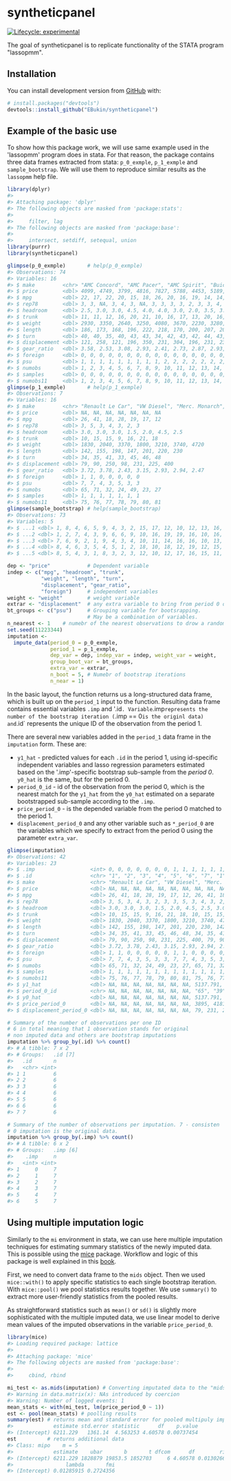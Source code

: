 
<!-- README.md is generated from README.Rmd. Please edit that file -->
syntheticpanel
==============

<!-- badges: start -->
[![Lifecycle: experimental](https://img.shields.io/badge/lifecycle-experimental-orange.svg)](https://www.tidyverse.org/lifecycle/#experimental) <!-- badges: end -->

The goal of syntheticpanel is to replicate functionality of the STATA program "lassopmm".

Installation
------------

You can install development version from [GitHub](https://github.com/EBukin/syntheticpanel) with:

``` r
# install.packages("devtools")
devtools::install_github("EBukin/syntheticpanel")
```

Example of the basic use
------------------------

To show how this package work, we will use same example used in the 'lassopmm' program does in stata. For that reason, the package contains three data frames extracted from stata: `p_0_exmple`, `p_1_exmple` and `sample_bootstrap`. We will use them to reproduce similar results as the `lassopmm` help file.

``` r
library(dplyr)
#> 
#> Attaching package: 'dplyr'
#> The following objects are masked from 'package:stats':
#> 
#>     filter, lag
#> The following objects are masked from 'package:base':
#> 
#>     intersect, setdiff, setequal, union
library(purrr)
library(syntheticpanel)

glimpse(p_0_exmple)       # help(p_0_exmple)
#> Observations: 74
#> Variables: 16
#> $ make         <chr> "AMC Concord", "AMC Pacer", "AMC Spirit", "Buick ...
#> $ price        <dbl> 4099, 4749, 3799, 4816, 7827, 5788, 4453, 5189, 1...
#> $ mpg          <dbl> 22, 17, 22, 20, 15, 18, 26, 20, 16, 19, 14, 14, 2...
#> $ rep78        <dbl> 3, 3, NA, 3, 4, 3, NA, 3, 3, 3, 3, 2, 3, 3, 4, 3,...
#> $ headroom     <dbl> 2.5, 3.0, 3.0, 4.5, 4.0, 4.0, 3.0, 2.0, 3.5, 3.5,...
#> $ trunk        <dbl> 11, 11, 12, 16, 20, 21, 10, 16, 17, 13, 20, 16, 1...
#> $ weight       <dbl> 2930, 3350, 2640, 3250, 4080, 3670, 2230, 3280, 3...
#> $ length       <dbl> 186, 173, 168, 196, 222, 218, 170, 200, 207, 200,...
#> $ turn         <dbl> 40, 40, 35, 40, 43, 43, 34, 42, 43, 42, 44, 43, 4...
#> $ displacement <dbl> 121, 258, 121, 196, 350, 231, 304, 196, 231, 231,...
#> $ gear_ratio   <dbl> 3.58, 2.53, 3.08, 2.93, 2.41, 2.73, 2.87, 2.93, 2...
#> $ foreign      <dbl> 0, 0, 0, 0, 0, 0, 0, 0, 0, 0, 0, 0, 0, 0, 0, 0, 0...
#> $ psu          <dbl> 1, 1, 1, 1, 1, 1, 1, 1, 1, 2, 2, 2, 2, 2, 2, 2, 2...
#> $ numobs       <dbl> 1, 2, 3, 4, 5, 6, 7, 8, 9, 10, 11, 12, 13, 14, 15...
#> $ samples      <dbl> 0, 0, 0, 0, 0, 0, 0, 0, 0, 0, 0, 0, 0, 0, 0, 0, 0...
#> $ numobs11     <dbl> 1, 2, 3, 4, 5, 6, 7, 8, 9, 10, 11, 12, 13, 14, 15...
glimpse(p_1_exmple)       # help(p_1_exmple)
#> Observations: 7
#> Variables: 16
#> $ make         <chr> "Renault Le Car", "VW Diesel", "Merc. Monarch", "...
#> $ price        <dbl> NA, NA, NA, NA, NA, NA, NA
#> $ mpg          <dbl> 26, 41, 18, 28, 19, 17, 12
#> $ rep78        <dbl> 3, 5, 3, 4, 3, 2, 3
#> $ headroom     <dbl> 3.0, 3.0, 3.0, 1.5, 2.0, 4.5, 2.5
#> $ trunk        <dbl> 10, 15, 15, 9, 16, 21, 18
#> $ weight       <dbl> 1830, 2040, 3370, 1800, 3210, 3740, 4720
#> $ length       <dbl> 142, 155, 198, 147, 201, 220, 230
#> $ turn         <dbl> 34, 35, 41, 33, 45, 46, 48
#> $ displacement <dbl> 79, 90, 250, 98, 231, 225, 400
#> $ gear_ratio   <dbl> 3.72, 3.78, 2.43, 3.15, 2.93, 2.94, 2.47
#> $ foreign      <dbl> 1, 1, 0, 0, 0, 0, 0
#> $ psu          <dbl> 7, 7, 4, 3, 5, 3, 3
#> $ numobs       <dbl> 65, 71, 32, 24, 49, 23, 27
#> $ samples      <dbl> 1, 1, 1, 1, 1, 1, 1
#> $ numobs11     <dbl> 75, 76, 77, 78, 79, 80, 81
glimpse(sample_bootstrap) # help(sample_bootstrap)
#> Observations: 73
#> Variables: 5
#> $ ...1 <dbl> 1, 8, 4, 6, 5, 9, 4, 3, 2, 15, 17, 12, 10, 12, 13, 16, 19...
#> $ ...2 <dbl> 1, 2, 7, 4, 3, 9, 6, 6, 9, 10, 16, 19, 19, 16, 10, 16, 16...
#> $ ...3 <dbl> 7, 6, 9, 2, 1, 9, 4, 3, 4, 10, 11, 14, 16, 16, 10, 13, 10...
#> $ ...4 <dbl> 8, 4, 6, 3, 5, 4, 5, 1, 2, 18, 10, 18, 12, 19, 12, 15, 10...
#> $ ...5 <dbl> 8, 5, 4, 3, 1, 8, 3, 2, 3, 12, 10, 12, 17, 16, 15, 11, 13...

dep <- "price"            # Dependent variable
indep <- c("mpg", "headroom", "trunk",
           "weight", "length", "turn",
           "displacement", "gear_ratio",
           "foreign")     # independent variables
weight <- "weight"        # weight variable
extrar <- "displacement"  # any extra variable to bring from period 0 data
bt_groups <- c("psu")     # Grouping variable for bootsrapping.
                          # May be a combination of variables.
n_nearest <- 1    # numebr of the nearest observations to drow a random match
set.seed(11223344)
imputation <-
  impute_data(period_0 = p_0_exmple, 
              period_1 = p_1_exmple,
              dep_var = dep, indep_var = indep, weight_var = weight,
              group_boot_var = bt_groups,
              extra_var = extrar,
              n_boot = 5, # Numebr of bootstrap iterations
              n_near = 1)
```

In the basic layout, the function returns us a long-structured data frame, which is built up on the `period_1` input to the function. Resulting data frame contains essential variables `.imp` and '.id`. Variable`.imp`represents the number of the bootstrap iteration (`.imp == 0`is the originl data) and`.id\` represents the unique ID of the observation from the period 1.

There are several new variables added in the `period_1` data frame in the `imputation` form. These are:

-   `y1_hat` - predicted values for each `.id` in the period 1, using id-specific independent variables and lasso regression parameters estimated based on the '.imp'-specific bootstrap sub-sample from the *period 0*. `y0_hat` is the same, but for the period 0.
-   `period_0_id` - id of the observation from the period 0, which is the nearest match for the `y1_hat` from the `y0_hat` estimated on a separate bootstrapped sub-sample according to the `.imp`.
-   `price_period_0` - is the depended variable from the period 0 matched to the period 1.
-   `displacement_period_0` and any other variable such as `*_period_0` are the variables which we specify to extract from the period 0 using the parameter `extra_var`.

``` r
glimpse(imputation)
#> Observations: 42
#> Variables: 23
#> $ .imp                  <int> 0, 0, 0, 0, 0, 0, 0, 1, 1, 1, 1, 1, 1, 1...
#> $ .id                   <chr> "1", "2", "3", "4", "5", "6", "7", "1", ...
#> $ make                  <chr> "Renault Le Car", "VW Diesel", "Merc. Mo...
#> $ price                 <dbl> NA, NA, NA, NA, NA, NA, NA, NA, NA, NA, ...
#> $ mpg                   <dbl> 26, 41, 18, 28, 19, 17, 12, 26, 41, 18, ...
#> $ rep78                 <dbl> 3, 5, 3, 4, 3, 2, 3, 3, 5, 3, 4, 3, 2, 3...
#> $ headroom              <dbl> 3.0, 3.0, 3.0, 1.5, 2.0, 4.5, 2.5, 3.0, ...
#> $ trunk                 <dbl> 10, 15, 15, 9, 16, 21, 18, 10, 15, 15, 9...
#> $ weight                <dbl> 1830, 2040, 3370, 1800, 3210, 3740, 4720...
#> $ length                <dbl> 142, 155, 198, 147, 201, 220, 230, 142, ...
#> $ turn                  <dbl> 34, 35, 41, 33, 45, 46, 48, 34, 35, 41, ...
#> $ displacement          <dbl> 79, 90, 250, 98, 231, 225, 400, 79, 90, ...
#> $ gear_ratio            <dbl> 3.72, 3.78, 2.43, 3.15, 2.93, 2.94, 2.47...
#> $ foreign               <dbl> 1, 1, 0, 0, 0, 0, 0, 1, 1, 0, 0, 0, 0, 0...
#> $ psu                   <dbl> 7, 7, 4, 3, 5, 3, 3, 7, 7, 4, 3, 5, 3, 3...
#> $ numobs                <dbl> 65, 71, 32, 24, 49, 23, 27, 65, 71, 32, ...
#> $ samples               <dbl> 1, 1, 1, 1, 1, 1, 1, 1, 1, 1, 1, 1, 1, 1...
#> $ numobs11              <dbl> 75, 76, 77, 78, 79, 80, 81, 75, 76, 77, ...
#> $ y1_hat                <dbl> NA, NA, NA, NA, NA, NA, NA, 5137.791, 55...
#> $ period_0_id           <chr> NA, NA, NA, NA, NA, NA, NA, "65", "39", ...
#> $ y0_hat                <dbl> NA, NA, NA, NA, NA, NA, NA, 5137.791, 54...
#> $ price_period_0        <dbl> NA, NA, NA, NA, NA, NA, NA, 3895, 4181, ...
#> $ displacement_period_0 <dbl> NA, NA, NA, NA, NA, NA, NA, 79, 231, 250...

# Summary of the number of observations per one ID
# 6 in total meaning that 1 observation stands for original
# non imputed data and others are bootstrap imputations
imputation %>% group_by(.id) %>% count()
#> # A tibble: 7 x 2
#> # Groups:   .id [7]
#>   .id       n
#>   <chr> <int>
#> 1 1         6
#> 2 2         6
#> 3 3         6
#> 4 4         6
#> 5 5         6
#> 6 6         6
#> 7 7         6

# Summary of the number of observations per imputation. 7 - consisten
# 0 imputation is the original data.
imputation %>% group_by(.imp) %>% count()
#> # A tibble: 6 x 2
#> # Groups:   .imp [6]
#>    .imp     n
#>   <int> <int>
#> 1     0     7
#> 2     1     7
#> 3     2     7
#> 4     3     7
#> 5     4     7
#> 6     5     7
```

Using multiple imputation logic
-------------------------------

Similarly to the `mi` environment in stata, we can use here multiple imputation techniques for estimating summary statistics of the newly imputed data. This is possible using the [mice](https://cran.r-project.org/package=mice) package. Workflow and logic of this package is well explained in this [book](https://stefvanbuuren.name/fimd/workflow.html).

First, we need to convert data frame to the `mids` object. Then we used `mice::with()` to apply specific statistics to each single bootstrap iteration. With `mice::pool()` we pool statistics results together. We use `summary()` to extract more user-friendly statistics from the pooled results.

As straightforward statistics such as `mean()` or `sd()` is slightly more sophisticated with the multiple imputed data, we use linear model to derive mean values of the imputed observations in the variable `price_period_0`.

``` r
library(mice)
#> Loading required package: lattice
#> 
#> Attaching package: 'mice'
#> The following objects are masked from 'package:base':
#> 
#>     cbind, rbind

mi_test <- as.mids(imputation) # Converting imputated data to the "mids" object
#> Warning in data.matrix(x): NAs introduced by coercion
#> Warning: Number of logged events: 1
mean_stats <- with(mi_test, lm(price_period_0 ~ 1))
est <- pool(mean_stats) # poolling results 
summary(est) # returns mean and standard error for pooled multipuly imputed data.
#>             estimate std.error statistic      df    p.value
#> (Intercept) 6211.229   1361.14  4.563253 4.60578 0.00737454
est          # returns additional data 
#> Class: mipo    m = 5 
#>             estimate    ubar       b       t dfcom      df        riv
#> (Intercept) 6211.229 1828879 19853.5 1852703     6 4.60578 0.01302667
#>                 lambda       fmi
#> (Intercept) 0.01285915 0.2724356
```
